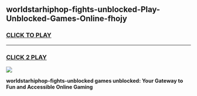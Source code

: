 
## worldstarhiphop-fights-unblocked-Play-Unblocked-Games-Online-fhojy
<h3>
<a href="https://premium76.site?title=worldstarhiphop-fights-unblocked&ref=25A">CLICK TO PLAY</a></h3>
<hr>

<h3>
<a href="https://premium76.site?title=worldstarhiphop-fights-unblocked&ref=25A">CLICK 2 PLAY</a>
  
</h3>

<a href="https://premium76.site?title=worldstarhiphop-fights-unblocked&ref=25A"><img src="https://clearcache.store/games.png"></a>


**worldstarhiphop-fights-unblocked games unblocked: Your Gateway to Fun and Accessible Online Gaming**
